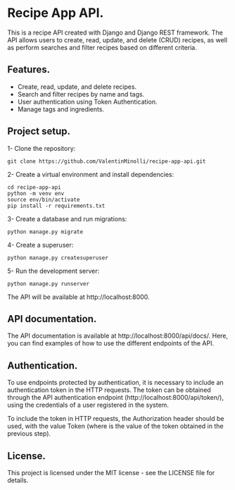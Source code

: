 # Recipe App API.
This is a recipe API created with Django and Django REST framework. The API allows users to create, read, update, and delete (CRUD) recipes, as well as perform searches and filter recipes based on different criteria.

## Features.
* Create, read, update, and delete recipes.
* Search and filter recipes by name and tags.
* User authentication using Token Authentication.
* Manage tags and ingredients.

## Project setup.
1- Clone the repository:
```
git clone https://github.com/ValentinMinolli/recipe-app-api.git
```
2- Create a virtual environment and install dependencies:
```
cd recipe-app-api
python -m venv env
source env/bin/activate
pip install -r requirements.txt
```
3- Create a database and run migrations:
```
python manage.py migrate
```
4- Create a superuser:
```
python manage.py createsuperuser
```
5- Run the development server:
```
python manage.py runserver
```
The API will be available at http://localhost:8000.

## API documentation.
The API documentation is available at http://localhost:8000/api/docs/. Here, you can find examples of how to use the different endpoints of the API.

## Authentication.
To use endpoints protected by authentication, it is necessary to include an authentication token in the HTTP requests. The token can be obtained through the API authentication endpoint (http://localhost:8000/api/token/), using the credentials of a user registered in the system.

To include the token in HTTP requests, the Authorization header should be used, with the value Token <token> (where <token> is the value of the token obtained in the previous step).

## License.
This project is licensed under the MIT license - see the LICENSE file for details.
